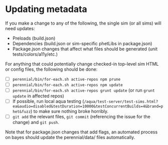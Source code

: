Updating metadata
=============

If you make a change to any of the following, the single sim (or all sims) will need updates:

- Preloads (build.json)
- Dependencies (build.json or sim-specific phetLibs in package.json)
- Package.json changes that affect what files should be generated (unit tests/colors/a11y/etc.)

For anything that could potentially change checked-in top-level sim HTML or config files, the following should be done:

- [ ] `perennial/bin/for-each.sh active-repos npm prune`
- [ ] `perennial/bin/for-each.sh active-repos npm update`
- [ ] `perennial/bin/for-each.sh active-repos grunt update` (or run `grunt update` in affected repos)
- [ ] If possible, run local aqua
  testing (`/aqua/test-server/test-sims.html?ea&audio=disabled&testDuration=10000&testConcurrentBuilds=4&brand=phet&fuzz`)
  to make sure nothing broke horribly.
- [ ] `git add` the relevant files, `git commit`  (referencing the issue for the change) and `git push`.

Note that for package.json changes that add flags, an automated process on bayes should update the perennial/data/ files
automatically.
